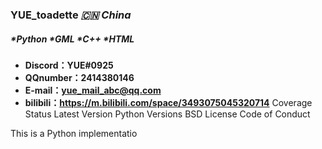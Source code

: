 ### YUE_toadette  ***🇨🇳 China***

##### *Python *GML *C++ *HTML

- **Discord：YUE#0925**
- **QQnumber：2414380146**
- **E-mail：yue_mail_abc@qq.com**
- **bilibili：https://m.bilibili.com/space/3493075045320714**
Coverage Status Latest Version Python Versions BSD License Code of Conduct

This is a Python implementatio